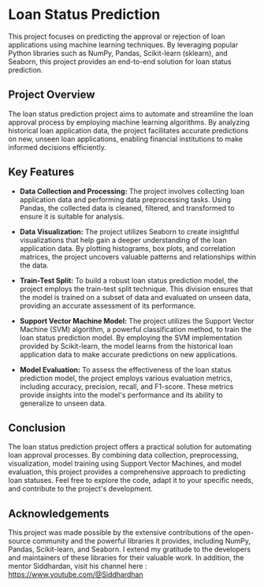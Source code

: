 # Loan Status Prediction

This project focuses on predicting the approval or rejection of loan applications using machine learning techniques. By leveraging popular Python libraries such as NumPy, Pandas, Scikit-learn (sklearn), and Seaborn, this project provides an end-to-end solution for loan status prediction.

## Project Overview

The loan status prediction project aims to automate and streamline the loan approval process by employing machine learning algorithms. By analyzing historical loan application data, the project facilitates accurate predictions on new, unseen loan applications, enabling financial institutions to make informed decisions efficiently.

## Key Features

- **Data Collection and Processing:** The project involves collecting loan application data and performing data preprocessing tasks. Using Pandas, the collected data is cleaned, filtered, and transformed to ensure it is suitable for analysis.

- **Data Visualization:** The project utilizes Seaborn to create insightful visualizations that help gain a deeper understanding of the loan application data. By plotting histograms, box plots, and correlation matrices, the project uncovers valuable patterns and relationships within the data.

- **Train-Test Split:** To build a robust loan status prediction model, the project employs the train-test split technique. This division ensures that the model is trained on a subset of data and evaluated on unseen data, providing an accurate assessment of its performance.

- **Support Vector Machine Model:** The project utilizes the Support Vector Machine (SVM) algorithm, a powerful classification method, to train the loan status prediction model. By employing the SVM implementation provided by Scikit-learn, the model learns from the historical loan application data to make accurate predictions on new applications.

- **Model Evaluation:** To assess the effectiveness of the loan status prediction model, the project employs various evaluation metrics, including accuracy, precision, recall, and F1-score. These metrics provide insights into the model's performance and its ability to generalize to unseen data.


## Conclusion

The loan status prediction project offers a practical solution for automating loan approval processes. By combining data collection, preprocessing, visualization, model training using Support Vector Machines, and model evaluation, this project provides a comprehensive approach to predicting loan statuses. Feel free to explore the code, adapt it to your specific needs, and contribute to the project's development.

## Acknowledgements

This project was made possible by the extensive contributions of the open-source community and the powerful libraries it provides, including NumPy, Pandas, Scikit-learn, and Seaborn. I extend my gratitude to the developers and maintainers of these libraries for their valuable work. In addition, the mentor Siddhardan, visit his channel here : https://www.youtube.com/@Siddhardhan
